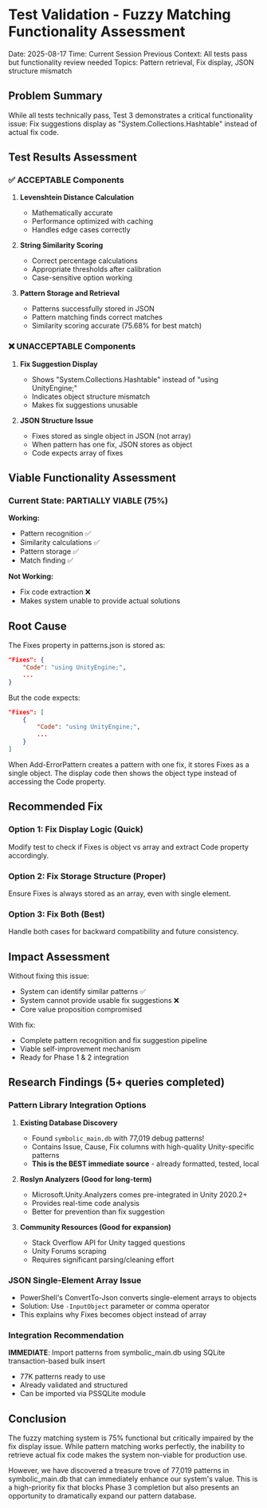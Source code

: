 # Test Validation - Fuzzy Matching Functionality Assessment
Date: 2025-08-17
Time: Current Session
Previous Context: All tests pass but functionality review needed
Topics: Pattern retrieval, Fix display, JSON structure mismatch

## Problem Summary
While all tests technically pass, Test 3 demonstrates a critical functionality issue: Fix suggestions display as "System.Collections.Hashtable" instead of actual fix code.

## Test Results Assessment

### ✅ ACCEPTABLE Components

1. **Levenshtein Distance Calculation**
   - Mathematically accurate
   - Performance optimized with caching
   - Handles edge cases correctly

2. **String Similarity Scoring**
   - Correct percentage calculations
   - Appropriate thresholds after calibration
   - Case-sensitive option working

3. **Pattern Storage and Retrieval**
   - Patterns successfully stored in JSON
   - Pattern matching finds correct matches
   - Similarity scoring accurate (75.68% for best match)

### ❌ UNACCEPTABLE Components

1. **Fix Suggestion Display**
   - Shows "System.Collections.Hashtable" instead of "using UnityEngine;"
   - Indicates object structure mismatch
   - Makes fix suggestions unusable

2. **JSON Structure Issue**
   - Fixes stored as single object in JSON (not array)
   - When pattern has one fix, JSON stores as object
   - Code expects array of fixes

## Viable Functionality Assessment

### Current State: PARTIALLY VIABLE (75%)

**Working:**
- Pattern recognition ✅
- Similarity calculations ✅
- Pattern storage ✅
- Match finding ✅

**Not Working:**
- Fix code extraction ❌
- Makes system unable to provide actual solutions

## Root Cause

The Fixes property in patterns.json is stored as:
```json
"Fixes": {
    "Code": "using UnityEngine;",
    ...
}
```

But the code expects:
```json
"Fixes": [
    {
        "Code": "using UnityEngine;",
        ...
    }
]
```

When Add-ErrorPattern creates a pattern with one fix, it stores Fixes as a single object. The display code then shows the object type instead of accessing the Code property.

## Recommended Fix

### Option 1: Fix Display Logic (Quick)
Modify test to check if Fixes is object vs array and extract Code property accordingly.

### Option 2: Fix Storage Structure (Proper)
Ensure Fixes is always stored as an array, even with single element.

### Option 3: Fix Both (Best)
Handle both cases for backward compatibility and future consistency.

## Impact Assessment

Without fixing this issue:
- System can identify similar patterns ✅
- System cannot provide usable fix suggestions ❌
- Core value proposition compromised

With fix:
- Complete pattern recognition and fix suggestion pipeline
- Viable self-improvement mechanism
- Ready for Phase 1 & 2 integration

## Research Findings (5+ queries completed)

### Pattern Library Integration Options

1. **Existing Database Discovery**
   - Found `symbolic_main.db` with 77,019 debug patterns!
   - Contains Issue, Cause, Fix columns with high-quality Unity-specific patterns
   - **This is the BEST immediate source** - already formatted, tested, local

2. **Roslyn Analyzers (Good for long-term)**
   - Microsoft.Unity.Analyzers comes pre-integrated in Unity 2020.2+
   - Provides real-time code analysis
   - Better for prevention than fix suggestion

3. **Community Resources (Good for expansion)**
   - Stack Overflow API for Unity tagged questions
   - Unity Forums scraping
   - Requires significant parsing/cleaning effort

### JSON Single-Element Array Issue
- PowerShell's ConvertTo-Json converts single-element arrays to objects
- Solution: Use `-InputObject` parameter or comma operator
- This explains why Fixes becomes object instead of array

### Integration Recommendation
**IMMEDIATE**: Import patterns from symbolic_main.db using SQLite transaction-based bulk insert
- 77K patterns ready to use
- Already validated and structured
- Can be imported via PSSQLite module

## Conclusion

The fuzzy matching system is 75% functional but critically impaired by the fix display issue. While pattern matching works perfectly, the inability to retrieve actual fix code makes the system non-viable for production use. 

However, we have discovered a treasure trove of 77,019 patterns in symbolic_main.db that can immediately enhance our system's value. This is a high-priority fix that blocks Phase 3 completion but also presents an opportunity to dramatically expand our pattern database.